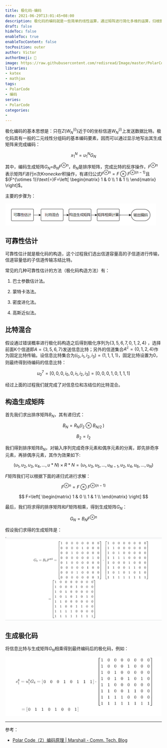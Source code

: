```yaml
---
title: 极化码-编码
date: 2021-06-29T13:01:45+08:00
description: 极化码的编码就是一些简单的线性运算，通过矩阵进行简化多维的运算，归根到底还是基于基本的异或操作。
draft: false
hideToc: false
enableToc: true
enableTocContent: false
tocPosition: outer
author: Victor
authorEmoji: 👻
image: https://raw.githubusercontent.com/redisread/Image/master/PolarCode/Encode/logo.png
libraries:
- katex
- mathjax
tags:
- PolarCode
- 编码
series:
- PolarCode
categories:
-
---
```





极化编码的基本思想是：只在$Z\left( W_{N}^{\left( i \right)} \right)$近于0的坐标信道$W_{N}^{\left( i \right)}$上发送数据比特。极化码具有一般的二元线性分组码的基本编码要素，因而可以通过显示地写出其生成矩阵来完成编码：

$$
x_{1}^{N}=u_{1}^{N}{G_{N}}
$$


其中，编码生成矩阵${G_{N}}\text{=}{B_{N}}{F^{\otimes n}}$，$B_{N}$是排序矩阵，完成比特的反序操作，$F^{\otimes n}$表示矩阵$F$进行$n$次$Kronecker$积操作，有递归公式${F^{\otimes n}}=F\otimes {F^{\otimes \left( n-1 \right)}}$且${F^{\otimes 1}}\text{=}F=\left[ \begin{matrix}
   1 & 0  \\
   1 & 1  \\
\end{matrix} \right]$。

主要的步骤为：

![主要流程](https://raw.githubusercontent.com/redisread/Image/master/PolarCode/Encode/main-flow.png)



## 可靠性估计

可靠性估计就是极化码的构造，这个过程我们选出信道容量高的子信道进行传输，信道容量低的子信道传输冻结比特。

常见的几种可靠性估计的方法（极化码构造方法）有：

1. 巴士参数估计法。

2. 蒙特卡洛法。

3. 密度进化法。

4. 高斯近似法。

## 比特混合

假设通过错误概率进行极化码构造之后得到极化序列为$\left\{ 3,5,6,7,0,1,2,4 \right\}$ ，选择前面K个信道即$A=\left\{ 3,5,6,7\right\}$发送信息比特；另外的信道集合${A^{c}}=\left\{ 0,1,2,4\right\}$作为固定比特传输。设信息比特集合为$\left( {i_{0}},{i_{1}},{i_{2}},{i_{3}} \right)=\left( 1,1,1,1 \right)$，固定比特设置为0，则最终得到待编码的信息比特：

$$
u_{0}^{7}=\left[ 0,0,0,{i_{0}},0,{i_{1}},{i_{2}},{i_{3}} \right]=\left[ 0,0,0,1,0,1,1,1 \right]
$$


经过上面的过程我们就完成了对信息位和冻结位的比特混合。

## 构造生成矩阵

首先我们求出排序矩阵$B_{N}$，其有递归式：

$$
{B_{N}}={R_{N}}\left( {I_{2}}\otimes {B_{N/{2}\;}} \right)
$$


$$
{B_{2}}={I_{2}}
$$


我们得到排序矩阵$B_{N}$，对输入序列完成奇序元素和偶序元素的分离，即先排奇序元素，再排偶序元素，其作为效果如下:

$$
\left( {u_{1}},{u_{2}},{u_{3}},{u_{4}},...,u{}*{N} \right)\times {R* {N}}=\left( {u_{1}},{u_{3}},{u_{5}},...,{u_{N-1}},{u_{2}},{u_{4}},{u_{6}},...,{u_{N}} \right)
$$


$F$矩阵我们可以根据下面的递归式进行求解：

$$
{F^{\otimes n}}=F\otimes {F^{\otimes \left( n-1 \right)}}
$$


$$
F=\left[ \begin{matrix}
   1 & 0  \\
   1 & 1  \\
\end{matrix} \right]
$$


最后，我们将求得的排序矩阵和$F$矩阵相乘，得到生成矩阵$G_{N}$：

$$
{G_{N}}={B_{N}}{F^{\otimes n}}
$$


假设我们求得的生成矩阵是：

![](https://raw.githubusercontent.com/redisread/Image/master/PolarCode/Encode/image_1.png)


## 生成极化码

将信息比特与生成矩阵$G_{N}$相乘得到最终编码后的极化码，例如：

![](https://raw.githubusercontent.com/redisread/Image/master/PolarCode/Encode/image_2.png)

---

参考：

- [Polar Code（2）编码原理 | Marshall - Comm. Tech. Blog](https://marshallcomm.cn/2017/03/04/polar-code-2-encoding-principle/)